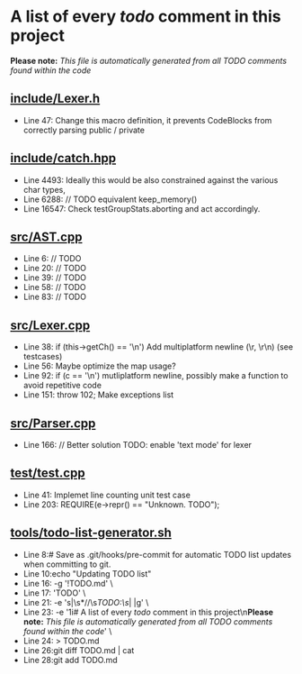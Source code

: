 # A list of every _todo_ comment in this project
**Please note:** _This file is automatically generated from all TODO comments found within the code_
## [include/Lexer.h](include/Lexer.h)
  - Line 47: Change this macro definition, it prevents CodeBlocks from correctly parsing public / private

## [include/catch.hpp](include/catch.hpp)
  - Line 4493: Ideally this would be also constrained against the various char types,
  - Line 6288:        // TODO equivalent keep_memory()
  - Line 16547: Check testGroupStats.aborting and act accordingly.

## [src/AST.cpp](src/AST.cpp)
  - Line 6:    // TODO
  - Line 20:    // TODO
  - Line 39:    // TODO
  - Line 58:    // TODO
  - Line 83:    // TODO

## [src/Lexer.cpp](src/Lexer.cpp)
  - Line 38:        if (this->getCh() == '\n') Add multiplatform newline (\r, \r\n) (see testcases)
  - Line 56: Maybe optimize the map usage?
  - Line 92:            if (c == '\n') mutliplatform newline, possibly make a function to avoid repetitive code
  - Line 151:        throw 102; Make exceptions list

## [src/Parser.cpp](src/Parser.cpp)
  - Line 166:            // Better solution TODO: enable 'text mode' for lexer

## [test/test.cpp](test/test.cpp)
  - Line 41: Implemet line counting unit test case
  - Line 203:    REQUIRE(e->repr() == "Unknown. TODO");

## [tools/todo-list-generator.sh](tools/todo-list-generator.sh)
  - Line 8:# Save as .git/hooks/pre-commit for automatic TODO list updates when committing to git.
  - Line 10:echo "Updating TODO list"
  - Line 16:    -g '!TODO.md' \
  - Line 17:    'TODO' \
  - Line 21:        -e 's|\s*//\s*TODO:\s*| |g' \
  - Line 23:        -e '1i# A list of every _todo_ comment in this project\n**Please note:** _This file is automatically generated from all TODO comments found within the code_' \
  - Line 24:    > TODO.md
  - Line 26:git diff TODO.md | cat
  - Line 28:git add TODO.md
